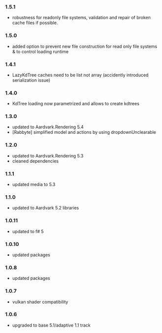 ### 1.5.1
- robustness for readonly file systems, validation and repair of broken cache files if possible.

### 1.5.0
- added option to prevent new file construction for read only file systems & to control loading runtime


### 1.4.1
- LazyKdTree caches need to be list not array (accidently introduced serialization issue)


### 1.4.0
- KdTree loading now parametrized and allows to create kdtrees

### 1.3.0
- updated to Aardvark.Rendering 5.4
- [Rabbyte] simplified model and actions by using dropdownUnclearable

### 1.2.0
- updated to Aardvark.Rendering 5.3
- cleaned dependencies

### 1.1.1
- updated media to 5.3

### 1.1.0
- updated to Aardvark 5.2 libraries

### 1.0.11
- updated to f# 5

### 1.0.10
- updated packages

### 1.0.8
- updated packages

### 1.0.7
- vulkan shader compatibility

### 1.0.6
- upgraded to base 5.1/adaptive 1.1 track
